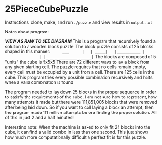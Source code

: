 # 25PieceCubePuzzle
Instructions:
clone, make, and run `./puzzle` and view results in `output.txt`

Notes about program:

*******VIEW AS RAW TO SEE DIAGRAM*******
This is a program that recursively found a solution to a wooden block puzzle.
The block puzzle consists of 25 blocks shaped in this manner:
``     ___
      |   |
 _____|   |___________
|                     |
|_____________________|``
The blocks are composed of 5 "units" the cube is 5x5x5
There are 72 different ways to lay a block from any given starting cell.
The puzzle requires that no cells remain empty, every cell must be occupied by a unit from a cell.
There are 125 cells in the cube. This program tries every possible combination recursively and halts when a valid
combination is found.

The program needed to lay down 25 blocks in the proper sequence in order to satisfy the requirements of the cube. I am not sure
how to represent, how many attempts it made but there were 111,851,005 blocks that were removed after being laid down. So if
you want to call laying a block an attempt, then the program made 111 million attempts before finding the proper solution. All
of this in just 2 and a half minutes!

Interesting note: When the machine is asked to only fit 24 blocks into the cube, it can find a valid combo in less than one
second. This just shows how much more computationally difficult a perfect fit is for this puzzle.
